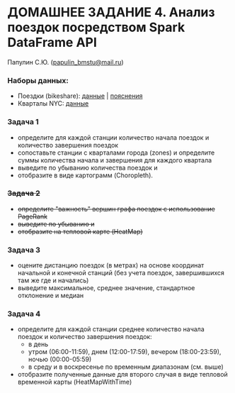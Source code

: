 # ДОМАШНЕЕ ЗАДАНИЕ 4. Анализ поездок посредством Spark DataFrame API

Папулин С.Ю. (papulin_bmstu@mail.ru)

### Наборы данных:
- Поездки (bikeshare): [данные](https://s3.amazonaws.com/tripdata/201902-citibike-tripdata.csv.zip) | [пояснения](https://www.citibikenyc.com/system-data)
- Кварталы NYC: [данные](https://data.cityofnewyork.us/api/geospatial/d3c5-ddgc?method=export&format=GeoJSON)

### Задача 1

- определите для каждой станции количество начала поездок и количество завершения поездок
- сопоставьте станции с кварталами города (zones) и определите суммы количества начала и завершения для каждого квартала
- выведите по убыванию количества поездок и 
- отобразите в виде картограмм (Choropleth).  

### ~~Задача 2~~
<del> 

- определите "важность" вершин графа поездок с использование PageRank
- выведите по убыванию и 
- отобразите на тепловой карте (HeatMap)

</del>

### Задача 3

- оцените дистанцию поездок (в метрах) на основе координат начальной и конечной станций (без учета поездок, завершившихся там же где и начались)
- выведите максимальное, среднее значение, стандартное отклонение и медиан

### Задача 4

- определите для каждой станции среднее количество начала поездок и количество завершения поездок:
    - в день 
    - утром (06:00-11:59), днем (12:00-17:59), вечером (18:00-23:59), ночью (00:00-05:59)
    - в среду и в воскресенье по временным диапазонам (см. выше)
- отобразите полученные данные для второго случая в виде тепловой временной карты (HeatMapWithTime) 